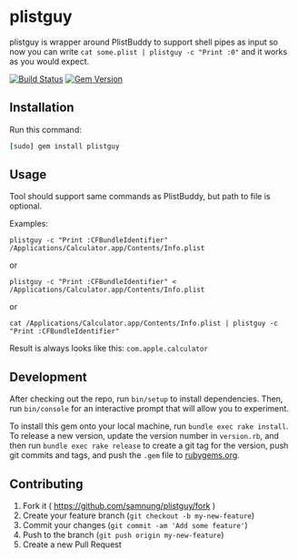 # plistguy

plistguy is wrapper around PlistBuddy to support shell pipes as input so now you can write `cat some.plist | plistguy -c "Print :0"` and it works as you would expect.

[![Build Status](http://img.shields.io/travis/samnung/rb-mac_shortcuts/master.svg?style=flat)](https://travis-ci.org/samnung/rb-mac_shortcuts)
[![Gem Version](http://img.shields.io/gem/v/mac_shortcuts.svg?style=flat)](http://badge.fury.io/rb/mac_shortcuts)

## Installation

Run this command:

```ruby
[sudo] gem install plistguy
```


## Usage

Tool should support same commands as PlistBuddy, but path to file is optional.

Examples:

```shell
plistguy -c "Print :CFBundleIdentifier" /Applications/Calculator.app/Contents/Info.plist
```

or 

```shell
plistguy -c "Print :CFBundleIdentifier" < /Applications/Calculator.app/Contents/Info.plist
```

or

```shell
cat /Applications/Calculator.app/Contents/Info.plist | plistguy -c "Print :CFBundleIdentifier"
```

Result is always looks like this: `com.apple.calculator`


## Development

After checking out the repo, run `bin/setup` to install dependencies. Then, run `bin/console` for an interactive prompt that will allow you to experiment.

To install this gem onto your local machine, run `bundle exec rake install`. To release a new version, update the version number in `version.rb`, and then run `bundle exec rake release` to create a git tag for the version, push git commits and tags, and push the `.gem` file to [rubygems.org](https://rubygems.org).

## Contributing

1. Fork it ( https://github.com/samnung/plistguy/fork )
2. Create your feature branch (`git checkout -b my-new-feature`)
3. Commit your changes (`git commit -am 'Add some feature'`)
4. Push to the branch (`git push origin my-new-feature`)
5. Create a new Pull Request
